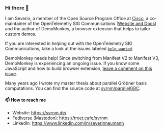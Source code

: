 ### Hi there 👋

I am Severin, a member of the Open Source Program Office at [Cisco](https://www.cisco.com/), a co-maintainer of the OpenTelemetry SIG Communications ([Website and Docs](github.com/open-telemetry/opentelemetry.io)) and the author of DemoMonkey, a browser extension that helps to tailor custom demos.

If you are interested in helping out with the OpenTelemetry SIG Communications, take a look at the issues labeled [`help wanted`](https://github.com/open-telemetry/opentelemetry.io/issues?q=is%3Aissue+is%3Aopen+label%3A%22help+wanted%22+).

DemoMonkey needs help! Since switching from Manifest V2 to Manifest V3, DemoMonkey is experiencing an ongoing issue. If you know some JavaScript and how to build browser extension, [leave a comment on this issue](https://github.com/svrnm/DemoMonkey/issues/131).

Many years ago I wrote my master thesis about parallel Gröbner basis computations. You can find the source code at [svrnm/parallelGBC](https://github.com/svrnm/parallelGBC).

#### 📫 How to reach me

- Website: https://svrnm.de/
- Fediverse (Mastodon): https://troet.cafe/svrnm
- LinkedIn: https://www.linkedin.com/in/severinneumann